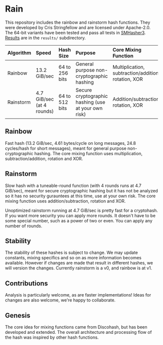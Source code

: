 # Rain

This repository includes the rainbow and rainstorm hash functions. They were developed by Cris Stringfellow and are licensed under Apache-2.0. The 64-bit variants have been tested and pass all tests in [SMHasher3](https://gitlab.com/fwojcik/smhasher3). [Results](results) are in the `results/` subdirectory.

| Algorithm | Speed | Hash Size | Purpose | Core Mixing Function | Security |
| :- | :- | :- | :- | :- | :- |
| Rainbow | 13.2 GiB/sec | 64 to 256 bits | General purpose non-cryptographic hashing | Multiplication, subtraction/addition, rotation, XOR | None mentioned |
| Rainstorm | 4.7 GiB/sec (at 4 rounds) | 64 to 512 bits | Secure cryptographic hashing (use at your own risk) | Addition/subtraction, rotation, XOR | Not analyzed, no guarantees |

## Rainbow

Fast hash (13.2 GiB/sec, 4.61 bytes/cycle on long messages, 24.8 cycles/hash for short messages), meant for general purpose non-cryptographic hashing. The core mixing function uses multiplication, subtraction/addition, rotation and XOR. 

## Rainstorm

Slow hash with a tuneable-round function (with 4 rounds runs at 4.7 GiB/sec), meant for secure cryptographic hashing but it has not be analyzed so it has no security gurauntees at this time, use at your own risk. The core mixing function uses addition/subtraction, rotation and XOR.

Unoptimized rainstorm running at 4.7 GiB/sec is pretty fast for a cryptohash. If you want more security you can apply more rounds. It doesn't have to be some special number, such as a power of two or even. You can apply any number of rounds. 

## Stability

The stability of these hashes is subject to change. We may update constants, mixing specifics and so on as more information becomes available. However if changes are made that result in different hashes, we will version the changes. Currently rainstorm is a v0, and rainbow is at v1.

## Contributions

Analysis is particularly welcome, as are faster implementations! Ideas for changes are also welcome, we're happy to collaborate. 

## Genesis

The core idea for mixing functions came from Discohash, but has been developed and extended. The overall architecture and processing flow of the hash was inspired by other hash functions.


